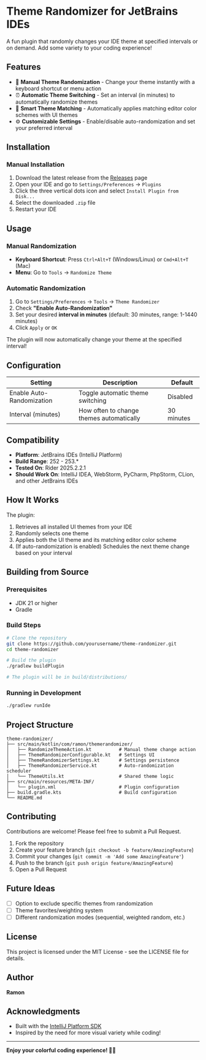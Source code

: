 # Theme Randomizer for JetBrains IDEs

A fun plugin that randomly changes your IDE theme at specified intervals or on demand. Add some variety to your coding experience!

## Features

- 🎨 **Manual Theme Randomization** - Change your theme instantly with a keyboard shortcut or menu action
- ⏰ **Automatic Theme Switching** - Set an interval (in minutes) to automatically randomize themes
- 🎯 **Smart Theme Matching** - Automatically applies matching editor color schemes with UI themes
- ⚙️ **Customizable Settings** - Enable/disable auto-randomization and set your preferred interval

## Installation

### Manual Installation
1. Download the latest release from the [Releases](https://github.com/ramonpiha/RiderThemeRandomizer/releases) page
2. Open your IDE and go to `Settings/Preferences` → `Plugins`
3. Click the three vertical dots icon and select `Install Plugin from Disk...`
4. Select the downloaded `.zip` file
5. Restart your IDE

## Usage

### Manual Randomization
- **Keyboard Shortcut**: Press `Ctrl+Alt+T` (Windows/Linux) or `Cmd+Alt+T` (Mac)
- **Menu**: Go to `Tools` → `Randomize Theme`

### Automatic Randomization
1. Go to `Settings/Preferences` → `Tools` → `Theme Randomizer`
2. Check **"Enable Auto-Randomization"**
3. Set your desired **interval in minutes** (default: 30 minutes, range: 1-1440 minutes)
4. Click `Apply` or `OK`

The plugin will now automatically change your theme at the specified interval!

## Configuration

| Setting | Description | Default |
|---------|-------------|---------|
| Enable Auto-Randomization | Toggle automatic theme switching | Disabled |
| Interval (minutes) | How often to change themes automatically | 30 minutes |

## Compatibility

- **Platform**: JetBrains IDEs (IntelliJ Platform)
- **Build Range**: 252 - 253.*
- **Tested On**: Rider 2025.2.2.1
- **Should Work On**: IntelliJ IDEA, WebStorm, PyCharm, PhpStorm, CLion, and other JetBrains IDEs

## How It Works

The plugin:
1. Retrieves all installed UI themes from your IDE
2. Randomly selects one theme
3. Applies both the UI theme and its matching editor color scheme
4. (If auto-randomization is enabled) Schedules the next theme change based on your interval

## Building from Source

### Prerequisites
- JDK 21 or higher
- Gradle

### Build Steps
```bash
# Clone the repository
git clone https://github.com/yourusername/theme-randomizer.git
cd theme-randomizer

# Build the plugin
./gradlew buildPlugin

# The plugin will be in build/distributions/
```

### Running in Development
```bash
./gradlew runIde
```

## Project Structure

```
theme-randomizer/
├── src/main/kotlin/com/ramon/themerandomizer/
│   ├── RandomizeThemeAction.kt          # Manual theme change action
│   ├── ThemeRandomizerConfigurable.kt   # Settings UI
│   ├── ThemeRandomizerSettings.kt       # Settings persistence
│   ├── ThemeRandomizerService.kt        # Auto-randomization scheduler
│   └── ThemeUtils.kt                    # Shared theme logic
├── src/main/resources/META-INF/
│   └── plugin.xml                       # Plugin configuration
├── build.gradle.kts                     # Build configuration
└── README.md
```

## Contributing

Contributions are welcome! Please feel free to submit a Pull Request.

1. Fork the repository
2. Create your feature branch (`git checkout -b feature/AmazingFeature`)
3. Commit your changes (`git commit -m 'Add some AmazingFeature'`)
4. Push to the branch (`git push origin feature/AmazingFeature`)
5. Open a Pull Request

## Future Ideas

- [ ] Option to exclude specific themes from randomization
- [ ] Theme favorites/weighting system
- [ ] Different randomization modes (sequential, weighted random, etc.)
## License

This project is licensed under the MIT License - see the LICENSE file for details.

## Author

**Ramon**

## Acknowledgments

- Built with the [IntelliJ Platform SDK](https://plugins.jetbrains.com/docs/intellij/welcome.html)
- Inspired by the need for more visual variety while coding!

---

**Enjoy your colorful coding experience! 🎨✨**

